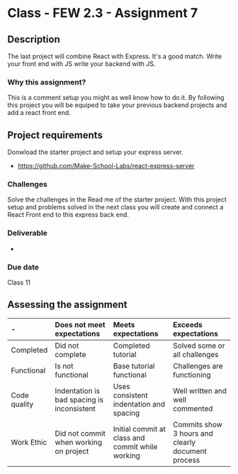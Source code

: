 # Class - FEW 2.3 - Assignment 7

## Description 

The last project will combine React with Express. It's a good match. Write your front end with JS write your backend with JS. 

### Why this assignment?

This is a comment setup you might as well know how to do it. By following this project you will be equiped to take your previous backend projects and add a react front end. 

## Project requirements

Donwload the starter project and setup your express server. 

- https://github.com/Make-School-Labs/react-express-server

### Challenges 

Solve the challenges in the Read me of the starter project. With this project setup and problems solved in the next class you will create and connect a React Front end to this express back end. 

### Deliverable

- 

### Due date

Class 11

## Assessing the assignment

| -        | Does not meet expectations | Meets expectations       | Exceeds expectations |
|:---------|:---------------------------|:-------------------------|:---------------------|
| Completed| Did not complete    | Completed tutorial     | Solved some or all challenges |
| Functional| Is not functional   | Base tutorial functional | Challenges are functioning |
| Code quality | Indentation is bad spacing is inconsistent | Uses consistent indentation and spacing | Well written and well commented |
| Work Ethic | Did not commit when working on project | Initial commit at class and commit while working | Commits show 3 hours and clearly document process | 


